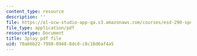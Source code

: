 ```yaml
---
content_type: resource
description: ''
file: https://ol-ocw-studio-app-qa.s3.amazonaws.com/courses/esd-290-special-topics-in-supply-chain-management-spring-2005/70a66b22799889488dcdc8c18d6af4a5_hAMwuUM8frc.pdf
file_type: application/pdf
resourcetype: Document
title: 3play pdf file
uid: 70a66b22-7998-8948-8dcd-c8c18d6af4a5
---
```

